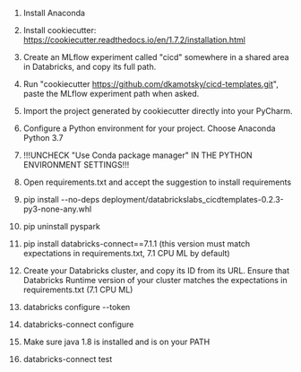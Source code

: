 1. Install Anaconda

2. Install cookiecutter: https://cookiecutter.readthedocs.io/en/1.7.2/installation.html

3. Create an MLflow experiment called "cicd" somewhere in a shared area in Databricks, and copy its full path.

4. Run "cookiecutter https://github.com/dkamotsky/cicd-templates.git", paste the MLflow experiment path when asked.

5. Import the project generated by cookiecutter directly into your PyCharm.

6. Configure a Python environment for your project. Choose Anaconda Python 3.7

7. !!!UNCHECK "Use Conda package manager" IN THE PYTHON ENVIRONMENT SETTINGS!!!

7. Open requirements.txt and accept the suggestion to install requirements

8. pip install --no-deps deployment/databrickslabs_cicdtemplates-0.2.3-py3-none-any.whl

9. pip uninstall pyspark

10. pip install databricks-connect==7.1.1 (this version must match expectations in requirements.txt, 7.1 CPU ML by default)

11. Create your Databricks cluster, and copy its ID from its URL. Ensure that Databricks Runtime version of your cluster matches the expectations in requirements.txt (7.1 CPU ML)

12. databricks configure --token

13. databricks-connect configure

14. Make sure java 1.8 is installed and is on your PATH

15. databricks-connect test
